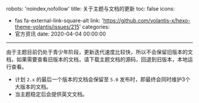 robots: 'noindex,nofollow'
title: 关于主题与文档的更新
toc: false
icons:
  - fas fa-external-link-square-alt
link: 'https://github.com/volantis-x/hexo-theme-volantis/issues/215'
categories:
  - 官方资讯
date: 2020-04-04 00:00:00
---

由于主题目前仍处于青少年阶段，更新迭代速度比较快，所以不会保留旧版本的文档，如果需要查看旧版本的文档，请下载主题文档的源码，回退到旧版本，本地运行查看。

- 计划 `2.x` 的最后一个版本的文档会保留至 `5.0` 发布时，即最终会同时维护3个大版本的文档。
- 当主题稳定后会提供英文文档。

<!-- more -->
